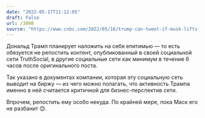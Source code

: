 ```yaml
---
date: "2022-05-17T11:12:05"
draft: False
url: /3098
source: "https://www.cnbc.com/2022/05/16/trump-can-tweet-if-musk-lifts-his-ban-but-has-to-post-on-truth-social.html"
---
```


Дональд Трамп планирует наложить на себя епитимью — то есть обязуется не репостить контент, опубликованный в своей социальной сети TruthSocial, в другие социальные сети как минимум в течение 6 часов после оригинального поста.

Так указано в документах компании, которая эту социальную сеть выводит на биржу — из чего можно полагать, что активность Трампа именно в ней считается критичной для бизнес-перспектив сети.

Впрочем, репостить ему особо некуда. По крайней мере, пока Маск его не разбанит 😊.
